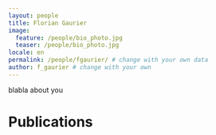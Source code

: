 ```yaml
---
layout: people
title: Florian Gaurier
image:
  feature: /people/bio_photo.jpg 
  teaser: /people/bio_photo.jpg 
locale: en
permalink: /people/fgaurier/ # change with your own data
author: f_gaurier # change with your own 
---
```


blabla about you

# Publications
<!-- {% bibliography --file JohnDoe %} -->
